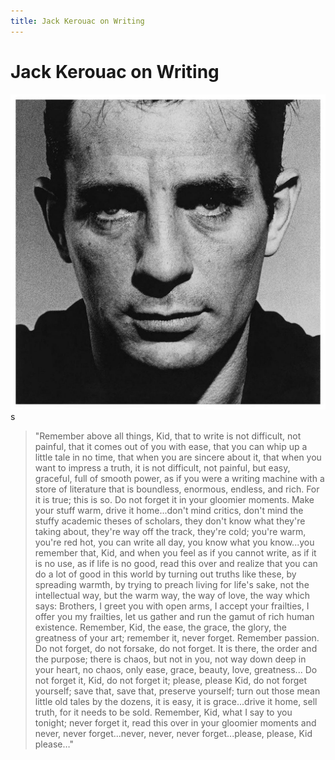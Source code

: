 ```yaml
---
title: Jack Kerouac on Writing
---
```

# Jack Kerouac on Writing

![](files/jack-kerouac.jpg)s

> "Remember above all things, Kid, that to write is not difficult, not painful, that it comes out of you with ease, that you can whip up a little tale in no time, that when you are sincere about it, that when you want to impress a truth, it is not difficult, not painful, but easy, graceful, full of smooth power, as if you were a writing machine with a store of literature that is boundless, enormous, endless, and rich. For it is true; this is so. Do not forget it in your gloomier moments. Make your stuff warm, drive it home...don't mind critics, don't mind the stuffy academic theses of scholars, they don't know what they're taking about, they're way off the track, they're cold; you're warm, you're red hot, you can write all day, you know what you know...you remember that, Kid, and when you feel as if you cannot write, as if it is no use, as if life is no good, read this over and realize that you can do a lot of good in this world by turning out truths like these, by spreading warmth, by trying to preach living for life's sake, not the intellectual way, but the warm way, the way of love, the way which says: Brothers, I greet you with open arms, I accept your frailties, I offer you my frailties, let us gather and run the gamut of rich human existence. Remember, Kid, the ease, the grace, the glory, the greatness of your art; remember it, never forget. Remember passion. Do not forget, do not forsake, do not forget. It is there, the order and the purpose; there is chaos, but not in you, not way down deep in your heart, no chaos, only ease, grace, beauty, love, greatness... Do not forget it, Kid, do not forget it; please, please Kid, do not forget yourself; save that, save that, preserve yourself; turn out those mean little old tales by the dozens, it is easy, it is grace...drive it home, sell truth, for it needs to be sold. Remember, Kid, what I say to you tonight; never forget it, read this over in your gloomier moments and never, never forget...never, never, never forget...please, please, Kid please…"
